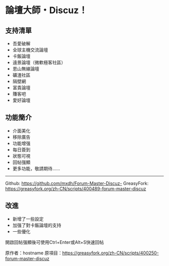 # 論壇大師・Discuz！
## 支持清單
- 吾愛破解
- 全球主機交流論壇
- 卡飯論壇
- 遠景論壇（微軟極客社區）
- 恩山無線論壇
- 礦渣社區
- 隔壁網
- 富貴論壇
- 賺客吧
- 愛好論壇


## 功能簡介

- 介面美化
- 移除廣告
- 功能增强
- 每日簽到
- 狀態可視
- 回帖强顯
- 更多功能，敬請期待…… 

---

Github: https://github.com/mxdh/Forum-Master-Discuz-
GreasyFork: https://greasyfork.org/zh-CN/scripts/400489-forum-master-discuz

## 改進
- 新增了一些設定
- 加强了對卡飯論壇的支持
- 一些優化

開啟回帖强顯後可使用Ctrl+Enter或Alt+S快速回帖

原作者：hostname
原項目：https://greasyfork.org/zh-CN/scripts/400250-forum-master-discuz

